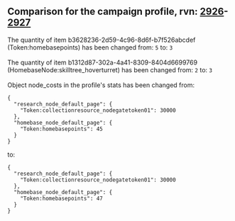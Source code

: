 ## Comparison for the campaign profile, rvn: [2926](https://github.com/PRO100KatYT/FortniteProfileRevisions/tree/main/profiles/campaign/2926%20campaign.json)-[2927](https://github.com/PRO100KatYT/FortniteProfileRevisions/tree/main/profiles/campaign/2927%20campaign.json)

The quantity of item b3628236-2d59-4c96-8d6f-b7f526abcdef (Token:homebasepoints) has been changed from: `5` to: `3`
<br><br>
The quantity of item b1312d87-302a-4a41-8309-8404d6699769 (HomebaseNode:skilltree_hoverturret) has been changed from: `2` to: `3`
<br><br>
Object node_costs in the profile's stats has been changed from:

```
{
  "research_node_default_page": {
    "Token:collectionresource_nodegatetoken01": 30000
  },
  "homebase_node_default_page": {
    "Token:homebasepoints": 45
  }
}
```

to:

```
{
  "research_node_default_page": {
    "Token:collectionresource_nodegatetoken01": 30000
  },
  "homebase_node_default_page": {
    "Token:homebasepoints": 47
  }
}
```

<br><br>
